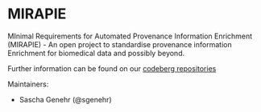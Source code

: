 # MIRAPIE 
MInimal Requirements for Automated Provenance Information Enrichment (MIRAPIE) - An open project to standardise provenance information Enrichment for biomedical data and possibly beyond.

Further information can be found on our [codeberg repositories](https://codeberg.org/MIRAPIE)

Maintainers:
- Sascha Genehr (@sgenehr)
